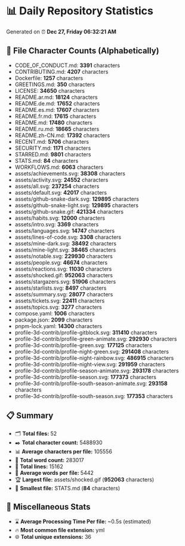 # 📊 Daily Repository Statistics
Generated on ⏰ **Dec 27, Friday 06:32:21 AM**

## 📂 File Character Counts (Alphabetically)
- CODE_OF_CONDUCT.md: **3391** characters
- CONTRIBUTING.md: **4207** characters
- Dockerfile: **1257** characters
- GREETINGS.md: **350** characters
- LICENSE: **34650** characters
- README.ar.md: **18124** characters
- README.de.md: **17652** characters
- README.es.md: **17607** characters
- README.fr.md: **17615** characters
- README.md: **17480** characters
- README.ru.md: **18665** characters
- README.zh-CN.md: **17392** characters
- RECENT.md: **5706** characters
- SECURITY.md: **1171** characters
- STARRED.md: **9801** characters
- STATS.md: **84** characters
- WORKFLOWS.md: **6063** characters
- assets/achievements.svg: **38308** characters
- assets/activity.svg: **24552** characters
- assets/all.svg: **237254** characters
- assets/default.svg: **42017** characters
- assets/github-snake-dark.svg: **129895** characters
- assets/github-snake-light.svg: **129895** characters
- assets/github-snake.gif: **421334** characters
- assets/habits.svg: **12000** characters
- assets/intro.svg: **3369** characters
- assets/languages.svg: **14747** characters
- assets/lines-of-code.svg: **3308** characters
- assets/mine-dark.svg: **38492** characters
- assets/mine-light.svg: **38465** characters
- assets/notable.svg: **229930** characters
- assets/people.svg: **46674** characters
- assets/reactions.svg: **11030** characters
- assets/shocked.gif: **952063** characters
- assets/stargazers.svg: **51906** characters
- assets/starlists.svg: **8497** characters
- assets/summary.svg: **28077** characters
- assets/tickets.svg: **22411** characters
- assets/topics.svg: **3277** characters
- compose.yaml: **1006** characters
- package.json: **2099** characters
- pnpm-lock.yaml: **14300** characters
- profile-3d-contrib/profile-gitblock.svg: **311410** characters
- profile-3d-contrib/profile-green-animate.svg: **292930** characters
- profile-3d-contrib/profile-green.svg: **177125** characters
- profile-3d-contrib/profile-night-green.svg: **291408** characters
- profile-3d-contrib/profile-night-rainbow.svg: **486915** characters
- profile-3d-contrib/profile-night-view.svg: **291959** characters
- profile-3d-contrib/profile-season-animate.svg: **293178** characters
- profile-3d-contrib/profile-season.svg: **177373** characters
- profile-3d-contrib/profile-south-season-animate.svg: **293158** characters
- profile-3d-contrib/profile-south-season.svg: **177353** characters

## 📋 Summary
- 🗂️ **Total files:** 52
- ✒️ **Total character count:** 5488930
- 📊 **Average characters per file:** 105556
- 📝 **Total word count:** 283017
- 🧾 **Total lines:** 15162
- 📐 **Average words per file:** 5442
- 🏆 **Largest file:** assets/shocked.gif (**952063** characters)
- 🥉 **Smallest file:** STATS.md (**84** characters)

## 🌟 Miscellaneous Stats
- ⌛ **Average Processing Time Per file:** ~0.5s (estimated)
- 🔥 **Most common file extension:** yml
- 🌐 **Total unique extensions:** 36
